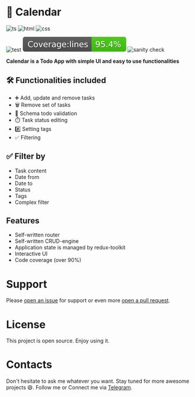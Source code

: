 # 📝 Calendar

![ts](https://img.shields.io/badge/TypeScript-007ACC?style=for-the-badge&logo=typescript&logoColor=white)
![html](https://img.shields.io/badge/HTML5-E34F26?style=for-the-badge&logo=html5&logoColor=white)
![css](https://img.shields.io/badge/CSS3-1572B6?style=for-the-badge&logo=css3&logoColor=white)  

![test](https://github.com/rodionbgd/calendar/actions/workflows/test.yml/badge.svg)
![test-coverage](./badges/badge-lines.svg)
![sanity check](https://github.com/rodionbgd/calendar/actions/workflows/sanity-check.yml/badge.svg)

**Calendar is a Todo App with simple UI and easy to use functionalities**


## 🛠 Functionalities included

- ➕ Add, update and remove tasks
- 🗑 Remove set of tasks
- 🎨 Schema todo validation
- ⏱️ Task status editing
- #️⃣ Setting tags
- ✅ Filtering

## ✅ Filter by

- Task content
- Date from
- Date to
- Status
- Tags
- Complex filter


## Features

- Self-written router
- Self-written CRUD-engine
- Application state is managed by redux-toolkit
- Interactive UI
- Code coverage (over 90%)

# Support
Please [open an issue](https://github.com/rodionbgd/calendar/issues) for support or even more [open a pull request](https://github.com/rodionbgd/calendar/pulls).


# License
This project is open source. Enjoy using it.


# Contacts
Don't hesitate to ask me whatever you want. Stay tuned for more awesome projects :smile:. Follow me or Connect me via <a href="https://t.me/rodionbgd">Telegram</a>.




